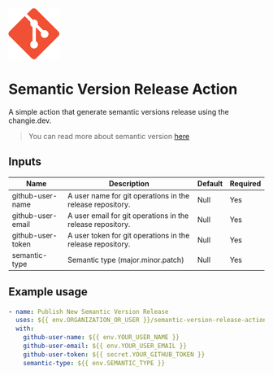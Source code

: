 <img src="assets/git-logo.png" width="100">

# Semantic Version Release Action

A simple action that generate semantic versions release using the changie.dev.
> You can read more about semantic version [here](https://semver.org/)

## Inputs

| Name | Description | Default | Required |
|--- |--- |--- |--- |
| github-user-name | A user name for git operations in the release repository. | Null | Yes |
| github-user-email | A user email for git operations in the release repository. | Null | Yes |
| github-user-token | A user token for git operations in the release repository. | Null | Yes |
| semantic-type | Semantic type (major.minor.patch) | Null | Yes |

## Example usage

```yaml
- name: Publish New Semantic Version Release
  uses: ${{ env.ORGANIZATION_OR_USER }}/semantic-version-release-action@main
  with:
    github-user-name: ${{ env.YOUR_USER_NAME }}
    github-user-email: ${{ env.YOUR_USER_EMAIL }}
    github-user-token: ${{ secret.YOUR_GITHUB_TOKEN }}
    semantic-type: ${{ env.SEMANTIC_TYPE }}
```

